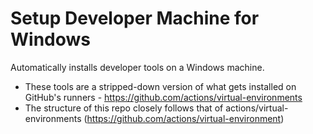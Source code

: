 # Setup Developer Machine for Windows

Automatically installs developer tools on a Windows machine.

- These tools are a stripped-down version of what gets installed on GitHub's runners - <https://github.com/actions/virtual-environments>
- The structure of this repo closely follows that of actions/virtual-environments (<https://github.com/actions/virtual-environment>)